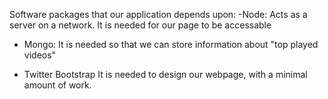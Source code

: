 Software packages that our application depends upon:
-Node:
Acts as a server on a network. It is needed for our page to be accessable

- Mongo:
It is needed so that we can store information about "top played videos"

- Twitter Bootstrap
It is needed to design our webpage, with a minimal amount of work.